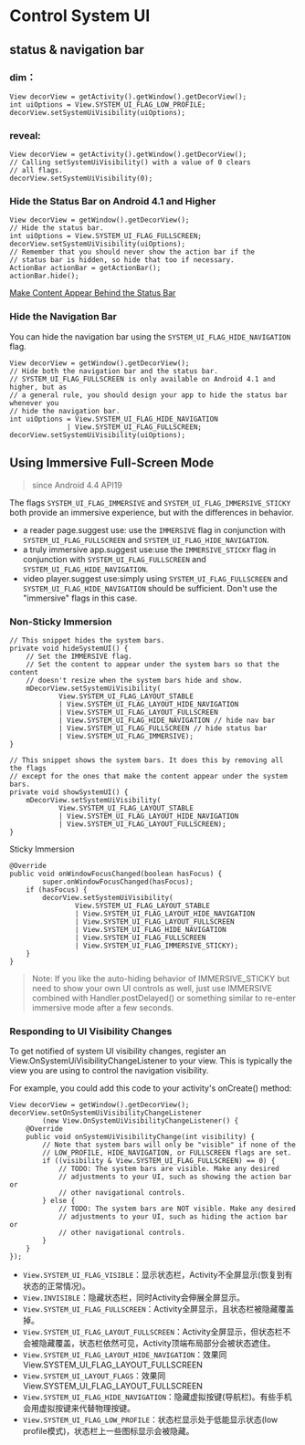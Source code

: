 # Control System UI

## status & navigation bar

### dim：

```
View decorView = getActivity().getWindow().getDecorView();
int uiOptions = View.SYSTEM_UI_FLAG_LOW_PROFILE;
decorView.setSystemUiVisibility(uiOptions);
```
### reveal:

```
View decorView = getActivity().getWindow().getDecorView();
// Calling setSystemUiVisibility() with a value of 0 clears
// all flags.
decorView.setSystemUiVisibility(0);
```

### Hide the Status Bar on Android 4.1 and Higher

```
View decorView = getWindow().getDecorView();
// Hide the status bar.
int uiOptions = View.SYSTEM_UI_FLAG_FULLSCREEN;
decorView.setSystemUiVisibility(uiOptions);
// Remember that you should never show the action bar if the
// status bar is hidden, so hide that too if necessary.
ActionBar actionBar = getActionBar();
actionBar.hide();
```
[Make Content Appear Behind the Status Bar](https://developer.android.com/training/system-ui/status.html)

### Hide the Navigation Bar

You can hide the navigation bar using the `SYSTEM_UI_FLAG_HIDE_NAVIGATION` flag. 

```
View decorView = getWindow().getDecorView();
// Hide both the navigation bar and the status bar.
// SYSTEM_UI_FLAG_FULLSCREEN is only available on Android 4.1 and higher, but as
// a general rule, you should design your app to hide the status bar whenever you
// hide the navigation bar.
int uiOptions = View.SYSTEM_UI_FLAG_HIDE_NAVIGATION
              | View.SYSTEM_UI_FLAG_FULLSCREEN;
decorView.setSystemUiVisibility(uiOptions);
```

## Using Immersive Full-Screen Mode
> since Android 4.4 API19

The flags `SYSTEM_UI_FLAG_IMMERSIVE` and `SYSTEM_UI_FLAG_IMMERSIVE_STICKY` both provide an immersive experience, but with the differences in behavior.

* a reader page.suggest use: use the `IMMERSIVE` flag in conjunction with `SYSTEM_UI_FLAG_FULLSCREEN` and `SYSTEM_UI_FLAG_HIDE_NAVIGATION`.
* a truly immersive app.suggest use:use the `IMMERSIVE_STICKY` flag in conjunction with `SYSTEM_UI_FLAG_FULLSCREEN` and `SYSTEM_UI_FLAG_HIDE_NAVIGATION`.
* video player.suggest use:simply using `SYSTEM_UI_FLAG_FULLSCREEN` and `SYSTEM_UI_FLAG_HIDE_NAVIGATION` should be sufficient. Don't use the "immersive" flags in this case.


### Non-Sticky Immersion

```
// This snippet hides the system bars.
private void hideSystemUI() {
    // Set the IMMERSIVE flag.
    // Set the content to appear under the system bars so that the content
    // doesn't resize when the system bars hide and show.
    mDecorView.setSystemUiVisibility(
            View.SYSTEM_UI_FLAG_LAYOUT_STABLE
            | View.SYSTEM_UI_FLAG_LAYOUT_HIDE_NAVIGATION
            | View.SYSTEM_UI_FLAG_LAYOUT_FULLSCREEN
            | View.SYSTEM_UI_FLAG_HIDE_NAVIGATION // hide nav bar
            | View.SYSTEM_UI_FLAG_FULLSCREEN // hide status bar
            | View.SYSTEM_UI_FLAG_IMMERSIVE);
}

// This snippet shows the system bars. It does this by removing all the flags
// except for the ones that make the content appear under the system bars.
private void showSystemUI() {
    mDecorView.setSystemUiVisibility(
            View.SYSTEM_UI_FLAG_LAYOUT_STABLE
            | View.SYSTEM_UI_FLAG_LAYOUT_HIDE_NAVIGATION
            | View.SYSTEM_UI_FLAG_LAYOUT_FULLSCREEN);
}
```

Sticky Immersion

```
@Override
public void onWindowFocusChanged(boolean hasFocus) {
        super.onWindowFocusChanged(hasFocus);
    if (hasFocus) {
        decorView.setSystemUiVisibility(
                View.SYSTEM_UI_FLAG_LAYOUT_STABLE
                | View.SYSTEM_UI_FLAG_LAYOUT_HIDE_NAVIGATION
                | View.SYSTEM_UI_FLAG_LAYOUT_FULLSCREEN
                | View.SYSTEM_UI_FLAG_HIDE_NAVIGATION
                | View.SYSTEM_UI_FLAG_FULLSCREEN
                | View.SYSTEM_UI_FLAG_IMMERSIVE_STICKY);
    }
}
```
> Note: If you like the auto-hiding behavior of IMMERSIVE_STICKY but need to show your own UI controls as well, just use IMMERSIVE combined with Handler.postDelayed() or something similar to re-enter immersive mode after a few seconds.

### Responding to UI Visibility Changes

To get notified of system UI visibility changes, register an View.OnSystemUiVisibilityChangeListener to your view. This is typically the view you are using to control the navigation visibility.

For example, you could add this code to your activity's onCreate() method:

```
View decorView = getWindow().getDecorView();
decorView.setOnSystemUiVisibilityChangeListener
        (new View.OnSystemUiVisibilityChangeListener() {
    @Override
    public void onSystemUiVisibilityChange(int visibility) {
        // Note that system bars will only be "visible" if none of the
        // LOW_PROFILE, HIDE_NAVIGATION, or FULLSCREEN flags are set.
        if ((visibility & View.SYSTEM_UI_FLAG_FULLSCREEN) == 0) {
            // TODO: The system bars are visible. Make any desired
            // adjustments to your UI, such as showing the action bar or
            // other navigational controls.
        } else {
            // TODO: The system bars are NOT visible. Make any desired
            // adjustments to your UI, such as hiding the action bar or
            // other navigational controls.
        }
    }
});
```



 
* `View.SYSTEM_UI_FLAG_VISIBLE`：显示状态栏，Activity不全屏显示(恢复到有状态的正常情况)。
* `View.INVISIBLE`：隐藏状态栏，同时Activity会伸展全屏显示。
* `View.SYSTEM_UI_FLAG_FULLSCREEN`：Activity全屏显示，且状态栏被隐藏覆盖掉。
* `View.SYSTEM_UI_FLAG_LAYOUT_FULLSCREEN`：Activity全屏显示，但状态栏不会被隐藏覆盖，状态栏依然可见，Activity顶端布局部分会被状态遮住。
* `View.SYSTEM_UI_FLAG_LAYOUT_HIDE_NAVIGATION`：效果同View.SYSTEM_UI_FLAG_LAYOUT_FULLSCREEN
* `View.SYSTEM_UI_LAYOUT_FLAGS`：效果同View.SYSTEM_UI_FLAG_LAYOUT_FULLSCREEN
* `View.SYSTEM_UI_FLAG_HIDE_NAVIGATION`：隐藏虚拟按键(导航栏)。有些手机会用虚拟按键来代替物理按键。
* `View.SYSTEM_UI_FLAG_LOW_PROFILE`：状态栏显示处于低能显示状态(low profile模式)，状态栏上一些图标显示会被隐藏。